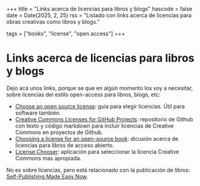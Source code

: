 +++
title = "Links acerca de licencias para libros y blogs"
hascode = false
date = Date(2025, 2, 25)
rss = "Listado con links acerca de licencias para obras creativas como libros y blogs."

tags = ["books", "license", "open access"]
+++

# Links acerca de licencias para libros y blogs

Dejo acá unos links, porque se que en algún momento los voy a necesitar, sobre licencias del estilo open-access para libros, blogs, etc:

* [Choose an open source license](https://choosealicense.com/): guía para elegir licencias. Útil para software también.
* [Creative Commons Licenses for GitHub Projects](https://github.com/santisoler/cc-licenses): repositorio de Github con texto y código markdown para incluir licencias de Creative Commons en proyectos de Github.
* [Choosing a license for an open-source book](https://writing.stackexchange.com/questions/14747/choosing-a-license-for-an-open-source-book): dicusión acerca de licencias para libros de acceso abierto.
* [License Chooser](https://chooser-beta.creativecommons.org/): aplicación para seleccionar la licencia Creative Commons mas apropiada.

No es sobre licencias, pero está relacionado con la publicación de libros: [Self-Publishing Made Easy Now](https://www.youtube.com/c/SelfPublishingMadeEasyNow).